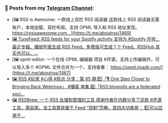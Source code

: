 ### 📰 Posts from my [Telegram Channel](https://t.me/s/aboutrss):
<!-- BLOG-POST-LIST:START -->
- [🖼 RSS is Awesome: 一款线上双栏 RSS 阅读器 这款线上 RSS 阅读器无需账户，本地加载，双栏布局，支持 OPML 导入和 RSS 地址发现。 https://rssisawesome.com...](https://t.me/aboutrss/1469)
- [🖼 TuneFeed: RSS feeds for your Spotify activity 支持为 #Spotify 在听、最近专辑、播放列表生成 RSS Feed。免费版可生成 1 个 Feed。RSSHub 其实也可以，...](https://t.me/aboutrss/1468)
- [🖼 opml-editor: 一个在线 OPML 编辑器 项目 #开源，支持上传编辑外，可以导入多个 #OPML 文件合并为一个，支持查重： https://opml.imadij.com/](https://t.me/aboutrss/1467)
- [🖼 RSS #玩家 #心得 #观点 分享：第 65 期 1️⃣「🎙 One Step Closer to Bringing Back Webrings」 #播客 单集 2️⃣「RSS blogrolls are a federated soci...](https://t.me/aboutrss/1466)
- [🖼 RSSBrew: 一个 RSS 处理和管理的工具 感谢作者在内群分享了这款 #开源 工具，需自架。该工具算是属于 Feed “烧制”范畴，其四大功能是： 1️⃣可以应用于...](https://t.me/aboutrss/1465)
<!-- BLOG-POST-LIST:END -->

<!--
**AboutRSS/AboutRSS** is a ✨ _special_ ✨ repository because its `README.md` (this file) appears on your GitHub profile.

Here are some ideas to get you started:

- 🔭 I’m currently working on ...
- 🌱 I’m currently learning ...
- 👯 I’m looking to collaborate on ...
- 🤔 I’m looking for help with ...
- 💬 Ask me about ...
- 📫 How to reach me: ...
- 😄 Pronouns: ...
- ⚡ Fun fact: ...
-->
